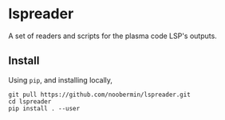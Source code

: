 lspreader
=========

A set of readers and scripts for the plasma code LSP's outputs.

Install
-------

Using `pip`, and installing locally,

    git pull https://github.com/noobermin/lspreader.git
    cd lspreader
    pip install . --user

